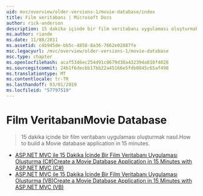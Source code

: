 ```yaml
---
uid: mvc/overview/older-versions-1/movie-database/index
title: Film veritabanı | Microsoft Docs
author: rick-anderson
description: 15 dakika içinde bir film veritabanı uygulaması oluşturmak nasıl.
ms.author: riande
ms.date: 11/08/2011
ms.assetid: c4b945de-bb5c-4858-8a36-7662e02887fe
msc.legacyurl: /mvc/overview/older-versions-1/movie-database
msc.type: chapter
ms.openlocfilehash: acaf5346ec254d91c8679d30a432394a818f4028
ms.sourcegitcommit: 24b1f6decbb17bb22a45166e5fdb0845c65af498
ms.translationtype: MT
ms.contentlocale: tr-TR
ms.lasthandoff: 03/01/2019
ms.locfileid: "57797519"
---
```

<a name="movie-database"></a><span data-ttu-id="3c48d-103">Film Veritabanı</span><span class="sxs-lookup"><span data-stu-id="3c48d-103">Movie Database</span></span>
====================
> <span data-ttu-id="3c48d-104">15 dakika içinde bir film veritabanı uygulaması oluşturmak nasıl.</span><span class="sxs-lookup"><span data-stu-id="3c48d-104">How to build a Movie database application in 15 minutes.</span></span>


- [<span data-ttu-id="3c48d-105">ASP.NET MVC ile 15 Dakika İçinde Bir Film Veritabanı Uygulaması Oluşturma (C#)</span><span class="sxs-lookup"><span data-stu-id="3c48d-105">Create a Movie Database Application in 15 Minutes with ASP.NET MVC (C#)</span></span>](create-a-movie-database-application-in-15-minutes-with-asp-net-mvc-cs.md)
- [<span data-ttu-id="3c48d-106">ASP.NET MVC ile 15 Dakika İçinde Bir Film Veritabanı Uygulaması Oluşturma (VB)</span><span class="sxs-lookup"><span data-stu-id="3c48d-106">Create a Movie Database Application in 15 Minutes with ASP.NET MVC (VB)</span></span>](create-a-movie-database-application-in-15-minutes-with-asp-net-mvc-vb.md)
